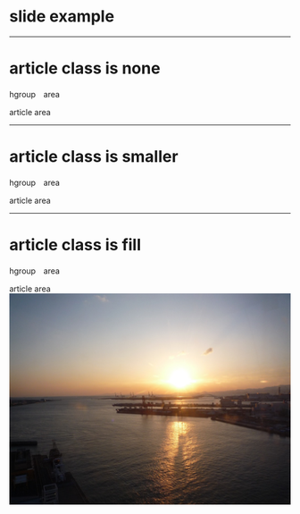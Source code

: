slide example
=============

---

# article class is none
hgroup　area

article area

___

# article class is smaller
hgroup　area

article area

***

# article class is fill
hgroup　area

article area
<img src='images/sky.jpg'>